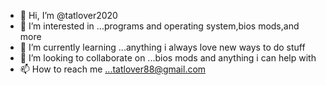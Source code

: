 - 👋 Hi, I’m @tatlover2020
- 👀 I’m interested in ...programs and operating system,bios mods,and more
- 🌱 I’m currently learning ...anything i always love new ways to do stuff
- 💞️ I’m looking to collaborate on ...bios mods and anything i can help with
- 📫 How to reach me ...tatlover88@gmail.com

<!---
tatlover2020/tatlover2020 is a ✨ special ✨ repository because its `README.md` (this file) appears on your GitHub profile.
You can click the Preview link to take a look at your changes.
--->
